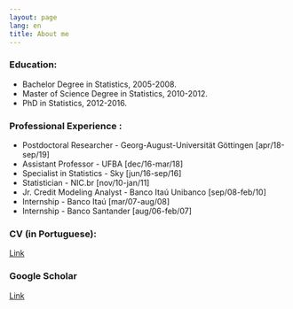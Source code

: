 ```yaml
---
layout: page
lang: en
title: About me
---
```


### Education:

* Bachelor Degree in Statistics, 2005-2008.
* Master of Science Degree in Statistics, 2010-2012.
* PhD in Statistics, 2012-2016.

### Professional Experience :
* Postdoctoral Researcher - Georg-August-Universität Göttingen [apr/18-sep/19]
* Assistant Professor - UFBA [dec/16-mar/18]
* Specialist in Statistics - Sky [jun/16-sep/16]
* Statistician - NIC.br [nov/10-jan/11]
* Jr. Credit Modeling Analyst - Banco Itaú Unibanco [sep/08-feb/10]
* Internship - Banco Itaú [mar/07-aug/08]
* Internship - Banco Santander [aug/06-feb/07]


### CV (in Portuguese):

[Link](http://lattes.cnpq.br/1816139493443640)

### Google Scholar

[Link](https://scholar.google.com.br/citations?user=w-tFs3sAAAAJ&hl=en)